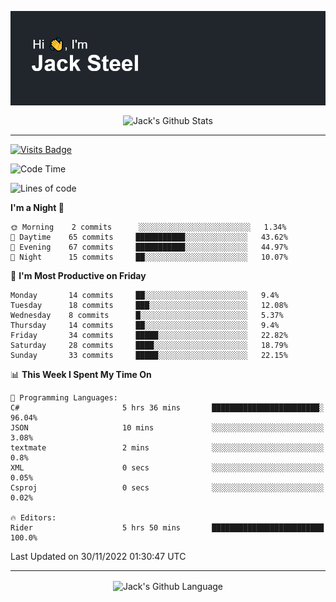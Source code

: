 <p align="center">
  <img align="center" src="https://github.com/JackSteel97/JackSteel97/blob/main/header.png?raw=true" alt="Hi, I'm Jack Steel" /> 
 </p>
<p align="center">
 <img align="center" src="https://github-readme-stats.vercel.app/api?username=jacksteel97&show_icons=true&count_private=true&theme=dracula" alt="Jack's Github Stats" /> 
</p>

<hr/>

[![Visits Badge](https://badges.pufler.dev/visits/JackSteel97/JackSteel97?color=blue&label=Profile%20Visits)](https://github.com/JackSteel97)
<!--START_SECTION:waka-->
![Code Time](http://img.shields.io/badge/Code%20Time-488%20hrs%2022%20mins-blue)

![Lines of code](https://img.shields.io/badge/From%20Hello%20World%20I%27ve%20Written-856%20Thousand%20lines%20of%20code-blue)

**I'm a Night 🦉** 

```text
🌞 Morning    2 commits      ░░░░░░░░░░░░░░░░░░░░░░░░░   1.34% 
🌆 Daytime    65 commits     ███████████░░░░░░░░░░░░░░   43.62% 
🌃 Evening    67 commits     ███████████░░░░░░░░░░░░░░   44.97% 
🌙 Night      15 commits     ██░░░░░░░░░░░░░░░░░░░░░░░   10.07%

```
📅 **I'm Most Productive on Friday** 

```text
Monday       14 commits     ██░░░░░░░░░░░░░░░░░░░░░░░   9.4% 
Tuesday      18 commits     ███░░░░░░░░░░░░░░░░░░░░░░   12.08% 
Wednesday    8 commits      █░░░░░░░░░░░░░░░░░░░░░░░░   5.37% 
Thursday     14 commits     ██░░░░░░░░░░░░░░░░░░░░░░░   9.4% 
Friday       34 commits     █████░░░░░░░░░░░░░░░░░░░░   22.82% 
Saturday     28 commits     ████░░░░░░░░░░░░░░░░░░░░░   18.79% 
Sunday       33 commits     █████░░░░░░░░░░░░░░░░░░░░   22.15%

```


📊 **This Week I Spent My Time On** 

```text
💬 Programming Languages: 
C#                       5 hrs 36 mins       ████████████████████████░   96.04% 
JSON                     10 mins             ░░░░░░░░░░░░░░░░░░░░░░░░░   3.08% 
textmate                 2 mins              ░░░░░░░░░░░░░░░░░░░░░░░░░   0.8% 
XML                      0 secs              ░░░░░░░░░░░░░░░░░░░░░░░░░   0.05% 
Csproj                   0 secs              ░░░░░░░░░░░░░░░░░░░░░░░░░   0.02%

🔥 Editors: 
Rider                    5 hrs 50 mins       █████████████████████████   100.0%

```


 Last Updated on 30/11/2022 01:30:47 UTC
<!--END_SECTION:waka-->

<hr/>

<p align="center">
    <img align="center" src="https://github-readme-stats.vercel.app/api/top-langs/?username=jacksteel97&langs_count=10&layout=compact&theme=dracula" alt="Jack's Github Language" /> 
</p>
